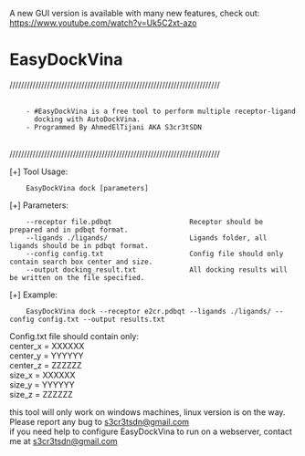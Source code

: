 A new GUI version is available with many new features, check out: https://www.youtube.com/watch?v=Uk5C2xt-azo
<br/>
# EasyDockVina

/////////////////////////////////////////////////////////////////////////<br/>
<br/>

        - #EasyDockVina is a free tool to perform multiple receptor-ligand
          docking with AutoDockVina.	
        - Programmed By AhmedElTijani AKA S3cr3tSDN	
<br/>
/////////////////////////////////////////////////////////////////////////<br/>


[+] Tool Usage:

        EasyDockVina dock [parameters]

[+] Parameters:

        --receptor file.pdbqt                   Receptor should be prepared and in pdbqt format.
        --ligands ./ligands/                    Ligands folder, all ligands should be in pdbqt format.
        --config config.txt                     Config file should only contain search box center and size.
        --output docking_result.txt             All docking results will be written on the file specified.

[+] Example:

        EasyDockVina dock --receptor e2cr.pdbqt --ligands ./ligands/ --config config.txt --output results.txt
        
        
Config.txt file should contain only:<br/>
center_x = XXXXXX<br/>
center_y = YYYYYY<br/>
center_z = ZZZZZZ<br/>
size_x = XXXXXX<br/>
size_y = YYYYYY<br/>
size_z = ZZZZZZ <br/>


this tool will only work on windows machines, linux version is on the way.<br/>
Please report any bug to s3cr3tsdn@gmail.com<br/>
if you need help to configure EasyDockVina to run on a webserver, contact me at s3cr3tsdn@gmail.com<br/>
